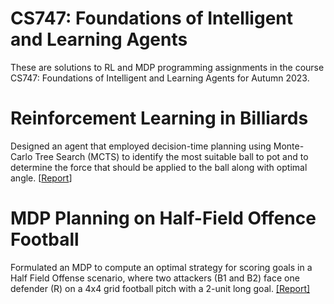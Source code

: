 # CS747: Foundations of Intelligent and Learning Agents
These are solutions to RL and MDP programming assignments in the course CS747: Foundations of Intelligent and Learning Agents for Autumn 2023.
# Reinforcement Learning in Billiards
Designed an agent that employed decision-time planning using Monte-Carlo Tree Search (MCTS) to identify the most suitable ball to pot and to determine the force that should be applied to the ball along with optimal angle.  [[Report](https://github.com/Vansh28Kapoor/Reinforcement-Learning/blob/main/Reinforcement%20Learning%20on%20Billiards/report.pdf)]
# MDP Planning on Half-Field Offence Football
Formulated an MDP to compute an optimal strategy for scoring goals in a Half Field Offense scenario, where two attackers (B1 and B2) face one defender (R) on a 4x4 grid football pitch with a 2-unit long goal. [[Report]](https://github.com/Vansh28Kapoor/Reinforcement-Learning/blob/main/MDP%20planning%20in%20Football/report.pdf)
